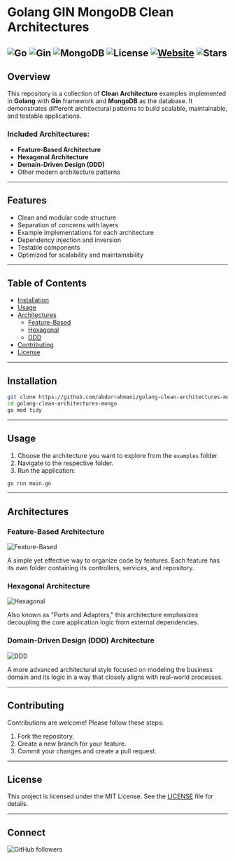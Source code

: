 # Golang GIN MongoDB Clean Architectures

![Go](https://img.shields.io/badge/Go-1.23-blue?logo=go)
![Gin](https://img.shields.io/badge/Framework-Gin-green?logo=go)
![MongoDB](https://img.shields.io/badge/Database-MongoDB-brightgreen?logo=mongodb)
![License](https://img.shields.io/github/license/abdorrahmani/golang-clean-architectures-mongo)
[![Website](https://img.shields.io/badge/Website-Online-brightgreen?style=flat&logo=google-chrome)](https://anophel.com)
![Stars](https://img.shields.io/github/stars/abdorrahmani/golang-clean-architectures-mongo?style=social)
---

## Overview

This repository is a collection of **Clean Architecture** examples implemented in **Golang** with **Gin** framework and **MongoDB** as the database. It demonstrates different architectural patterns to build scalable, maintainable, and testable applications.

### Included Architectures:

- **Feature-Based Architecture**
- **Hexagonal Architecture**
- **Domain-Driven Design (DDD)**
- Other modern architecture patterns

---

## Features

- Clean and modular code structure
- Separation of concerns with layers
- Example implementations for each architecture
- Dependency injection and inversion
- Testable components
- Optimized for scalability and maintainability

---

## Table of Contents

- [Installation](#installation)
- [Usage](#usage)
- [Architectures](#architectures)
  - [Feature-Based](#feature-based-architecture)
  - [Hexagonal](#hexagonal-architecture)
  - [DDD](#domain-driven-design-ddd-architecture)
- [Contributing](#contributing)
- [License](#license)

---

## Installation

```bash
git clone https://github.com/abdorrahmani/golang-clean-architectures-mongo.git
cd golang-clean-architectures-mongo
go mod tidy
```

---

## Usage

1. Choose the architecture you want to explore from the `examples` folder.
2. Navigate to the respective folder.
3. Run the application:

```bash
go run main.go
```

---

## Architectures

### Feature-Based Architecture

![Feature-Based](https://img.shields.io/badge/Feature--Based-Architecture-informational)

A simple yet effective way to organize code by features. Each feature has its own folder containing its controllers, services, and repository.

### Hexagonal Architecture

![Hexagonal](https://img.shields.io/badge/Hexagonal-Architecture-important)

Also known as "Ports and Adapters," this architecture emphasizes decoupling the core application logic from external dependencies.

### Domain-Driven Design (DDD) Architecture

![DDD](https://img.shields.io/badge/DDD-Architecture-critical)

A more advanced architectural style focused on modeling the business domain and its logic in a way that closely aligns with real-world processes.

---

## Contributing

Contributions are welcome! Please follow these steps:

1. Fork the repository.
2. Create a new branch for your feature.
3. Commit your changes and create a pull request.

---

## License

This project is licensed under the MIT License. See the [LICENSE](LICENSE) file for details.

---

## Connect

![GitHub followers](https://img.shields.io/github/followers/abdorrahmani?style=social)
